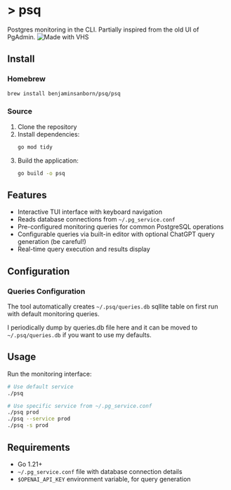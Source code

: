 # > psq

Postgres monitoring in the CLI. Partially inspired from the old UI of PgAdmin.
![Made with VHS](https://vhs.charm.sh/vhs-TLXlgU5wqp7tjiBPWHsAE.gif)

## Install

### Homebrew

```bash
brew install benjaminsanborn/psq/psq
```

### Source
1. Clone the repository
2. Install dependencies:
   ```bash
   go mod tidy
   ```
3. Build the application:
   ```bash
   go build -o psq
   ```

## Features

- Interactive TUI interface with keyboard navigation
- Reads database connections from `~/.pg_service.conf`
- Pre-configured monitoring queries for common PostgreSQL operations
- Configurable queries via built-in editor with optional ChatGPT query generation (be careful!)
- Real-time query execution and results display

## Configuration

### Queries Configuration

The tool automatically creates `~/.psq/queries.db` sqllite table on first run with default monitoring queries.

I periodically dump by queries.db file here and it can be moved to `~/.psq/queries.db` if you want to use my defaults.

## Usage

Run the monitoring interface:

```bash
# Use default service
./psq

# Use specific service from ~/.pg_service.conf
./psq prod
./psq --service prod
./psq -s prod
```

## Requirements

- Go 1.21+
- `~/.pg_service.conf` file with database connection details
- `$OPENAI_API_KEY` environment variable, for query generation
